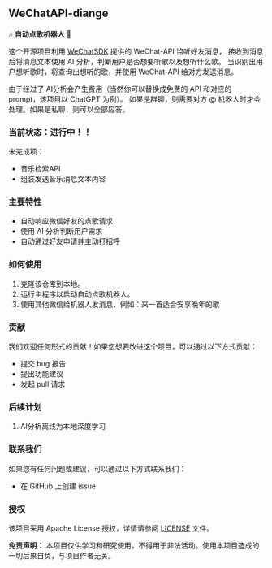 ## WeChatAPI-diange

🎶 **自动点歌机器人** 🤖 

这个开源项目利用 [WeChatSDK](https://www.wechatsdk.com/) 提供的 WeChat-API 监听好友消息，
接收到消息后将消息文本使用 AI 分析，判断用户是否想要听歌以及想听什么歌。
当识别出用户想听歌时，将查询出想听的歌，并使用 WeChat-API 给对方发送消息。

由于经过了 AI分析会产生费用（当然你可以替换成免费的 API 和对应的 prompt，该项目以 ChatGPT 为例）。
如果是群聊，则需要对方 @ 机器人时才会处理。如果是私聊，则可以全部应答。

### 当前状态：进行中！！
未完成项：
- 音乐检索API
- 组装发送音乐消息文本内容

### 主要特性

- 自动响应微信好友的点歌请求
- 使用 AI 分析判断用户需求
- 自动通过好友申请并主动打招呼

### 如何使用

1. 克隆该仓库到本地。
3. 运行主程序以启动自动点歌机器人。
4. 使用其他微信给机器人发消息，例如：来一首适合安享晚年的歌

### 贡献

我们欢迎任何形式的贡献！如果您想要改进这个项目，可以通过以下方式贡献：

- 提交 bug 报告
- 提出功能建议
- 发起 pull 请求

### 后续计划

1. AI分析离线为本地深度学习

### 联系我们

如果您有任何问题或建议，可以通过以下方式联系我们：
- 在 GitHub 上创建 issue

### 授权

该项目采用 Apache License 授权，详情请参阅 [LICENSE](LICENSE) 文件。


**免责声明：** 本项目仅供学习和研究使用，不得用于非法活动。使用本项目造成的一切后果自负，与项目作者无关。
